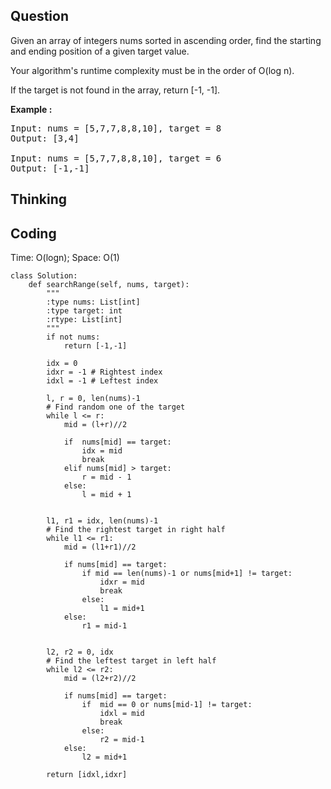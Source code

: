 ## Question
Given an array of integers nums sorted in ascending order, find the starting and ending position of a given target value.<br>

Your algorithm's runtime complexity must be in the order of O(log n).<br>

If the target is not found in the array, return [-1, -1].

**Example :**   
<pre>
Input: nums = [5,7,7,8,8,10], target = 8
Output: [3,4]

Input: nums = [5,7,7,8,8,10], target = 6
Output: [-1,-1]
</pre>

## Thinking


## Coding
Time: O(logn); 
Space: O(1)
```python3
class Solution:
    def searchRange(self, nums, target):
        """
        :type nums: List[int]
        :type target: int
        :rtype: List[int]
        """
        if not nums:
            return [-1,-1]
        
        idx = 0 
        idxr = -1 # Rightest index
        idxl = -1 # Leftest index
        
        l, r = 0, len(nums)-1
        # Find random one of the target
        while l <= r:
            mid = (l+r)//2
            
            if  nums[mid] == target:
                idx = mid
                break
            elif nums[mid] > target:
                r = mid - 1
            else:
                l = mid + 1
            

        l1, r1 = idx, len(nums)-1
        # Find the rightest target in right half 
        while l1 <= r1: 
            mid = (l1+r1)//2
            
            if nums[mid] == target:
                if mid == len(nums)-1 or nums[mid+1] != target: 
                    idxr = mid
                    break
                else:
                    l1 = mid+1
            else:
                r1 = mid-1
        
        
        l2, r2 = 0, idx
        # Find the leftest target in left half 
        while l2 <= r2:
            mid = (l2+r2)//2
            
            if nums[mid] == target:
                if  mid == 0 or nums[mid-1] != target:
                    idxl = mid
                    break
                else:
                    r2 = mid-1
            else:
                l2 = mid+1
        
        return [idxl,idxr]
```
